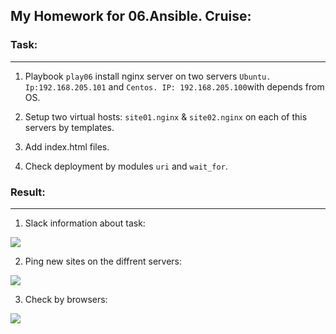 ## My Homework for 06.Ansible. Cruise:



### Task:
------
1. Playbook `play06` install nginx server on two servers `Ubuntu. Ip:192.168.205.101` and `Centos. IP: 192.168.205.100`with depends from OS.

2. Setup two virtual hosts: `site01.nginx` & `site02.nginx` on each of this servers by templates.

3. Add index.html files.

4. Check deployment by modules `uri` and `wait_for`.


### Result:
------
1. Slack information about task:

![](https://github.com/iggysav/sa.it-academy.by/blob/m-sa2-06-19/isavastsiuk/07.Ans.Homework/Pics/slack_result.JPG)


2. Ping new sites on the diffrent servers:

![](https://github.com/iggysav/sa.it-academy.by/blob/m-sa2-06-19/isavastsiuk/07.Ans.Homework/Pics/ping.JPG)


3. Check by browsers:

![](https://github.com/iggysav/sa.it-academy.by/blob/m-sa2-06-19/isavastsiuk/07.Ans.Homework/Pics/browser.JPG)



 